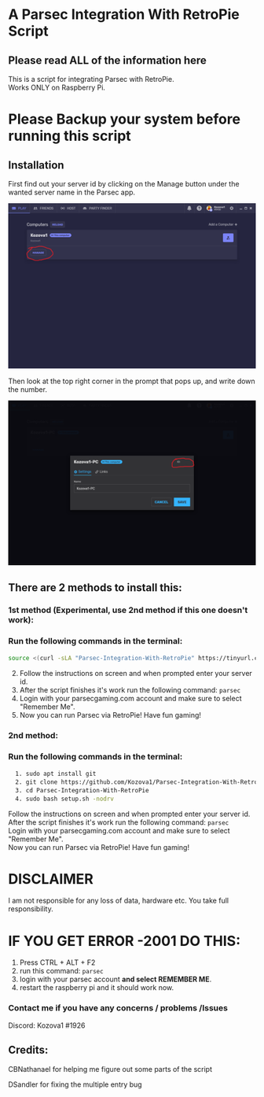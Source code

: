 # A Parsec Integration With RetroPie Script
## Please read ALL of the information here


This is a script for integrating Parsec with RetroPie.  
Works ONLY on Raspberry Pi. 

# Please Backup your system before running this script

## Installation

First find out your server id by clicking on the Manage button under the wanted server name in the Parsec app.


![image 1](https://raw.githubusercontent.com/Kozova1/Parsec-Integration-With-RetroPie/master/parsec_1.png)


Then look at the top right corner in the prompt that pops up, and write down the number.


![image 2](https://raw.githubusercontent.com/Kozova1/Parsec-Integration-With-RetroPie/master/parsec_2.png)

## There are 2 methods to install this:
### 1st method (Experimental, use 2nd method if this one doesn't work):
### Run the following commands in the terminal:
```bash
source <(curl -sLA "Parsec-Integration-With-RetroPie" https://tinyurl.com/curlsetupforretropie)
```
  2. Follow the instructions on screen and when prompted enter your server id.
  3. After the script finishes it's work run the following command: `parsec`
  4. Login with your parsecgaming.com account and make sure to select "Remember Me".
  5. Now you can run Parsec via RetroPie! Have fun gaming!
  
### 2nd method:
### Run the following commands in the terminal:
```bash
  1. sudo apt install git
  2. git clone https://github.com/Kozova1/Parsec-Integration-With-RetroPie.git
  3. cd Parsec-Integration-With-RetroPie
  4. sudo bash setup.sh -nodrv
```
Follow the instructions on screen and when prompted enter your server id.  
After the script finishes it's work run the following command: `parsec`  
Login with your parsecgaming.com account and make sure to select "Remember Me".  
Now you can run Parsec via RetroPie! Have fun gaming!  
  
# DISCLAIMER
  I am not responsible for any loss of data, hardware etc.
  You take full responsibility.
  
# IF YOU GET ERROR -2001 DO THIS:
1. Press CTRL + ALT + F2
2. run this command: `parsec`
3. login with your parsec account **and select REMEMBER ME**.
4. restart the raspberry pi and it should work now.

###  Contact me if you have any concerns / problems /Issues
 
  Discord: Kozova1 #1926

## Credits:
CBNathanael for helping me figure out some parts of the script

DSandler for fixing the multiple entry bug
